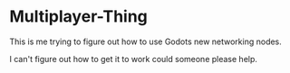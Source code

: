 # Multiplayer-Thing
This is me trying to figure out how to use Godots new networking nodes.

I can't figure out how to get it to work could someone please help.
